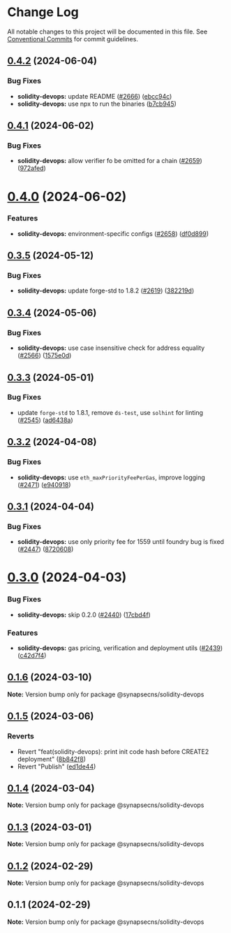 # Change Log

All notable changes to this project will be documented in this file.
See [Conventional Commits](https://conventionalcommits.org) for commit guidelines.

## [0.4.2](https://github.com/synapsecns/sanguine/compare/@synapsecns/solidity-devops@0.4.1...@synapsecns/solidity-devops@0.4.2) (2024-06-04)


### Bug Fixes

* **solidity-devops:** update README ([#2666](https://github.com/synapsecns/sanguine/issues/2666)) ([ebcc94c](https://github.com/synapsecns/sanguine/commit/ebcc94c6d98a0ac302c9e41f0247c95d6fe93a37))
* **solidity-devops:** use npx to run the binaries ([b7cb945](https://github.com/synapsecns/sanguine/commit/b7cb945b793b88789d4220a75b15dcc311afa104))





## [0.4.1](https://github.com/synapsecns/sanguine/compare/@synapsecns/solidity-devops@0.4.0...@synapsecns/solidity-devops@0.4.1) (2024-06-02)


### Bug Fixes

* **solidity-devops:** allow verifier fo be omitted for a chain ([#2659](https://github.com/synapsecns/sanguine/issues/2659)) ([972afed](https://github.com/synapsecns/sanguine/commit/972afeda19e45ae54f868f45f95eb058ea30482c))





# [0.4.0](https://github.com/synapsecns/sanguine/compare/@synapsecns/solidity-devops@0.3.5...@synapsecns/solidity-devops@0.4.0) (2024-06-02)


### Features

* **solidity-devops:** environment-specific configs ([#2658](https://github.com/synapsecns/sanguine/issues/2658)) ([df0d899](https://github.com/synapsecns/sanguine/commit/df0d899cf02d8741443c1910d94d8bb4adb8f12c))





## [0.3.5](https://github.com/synapsecns/sanguine/compare/@synapsecns/solidity-devops@0.3.4...@synapsecns/solidity-devops@0.3.5) (2024-05-12)


### Bug Fixes

* **solidity-devops:** update forge-std to 1.8.2 ([#2619](https://github.com/synapsecns/sanguine/issues/2619)) ([382219d](https://github.com/synapsecns/sanguine/commit/382219d450376650a7787d6daa15c171b0610f19))





## [0.3.4](https://github.com/synapsecns/sanguine/compare/@synapsecns/solidity-devops@0.3.3...@synapsecns/solidity-devops@0.3.4) (2024-05-06)


### Bug Fixes

* **solidity-devops:** use case insensitive check for address equality ([#2566](https://github.com/synapsecns/sanguine/issues/2566)) ([1575e0d](https://github.com/synapsecns/sanguine/commit/1575e0de4654b9ca69456de8135dec87cd589289))





## [0.3.3](https://github.com/synapsecns/sanguine/compare/@synapsecns/solidity-devops@0.3.2...@synapsecns/solidity-devops@0.3.3) (2024-05-01)


### Bug Fixes

* update `forge-std` to 1.8.1, remove `ds-test`, use `solhint` for linting ([#2545](https://github.com/synapsecns/sanguine/issues/2545)) ([ad6438a](https://github.com/synapsecns/sanguine/commit/ad6438ad1f7c24915122d3524fa3dd9f3b9a0b2a))





## [0.3.2](https://github.com/synapsecns/sanguine/compare/@synapsecns/solidity-devops@0.3.1...@synapsecns/solidity-devops@0.3.2) (2024-04-08)


### Bug Fixes

* **solidity-devops:** use `eth_maxPriorityFeePerGas`, improve logging ([#2471](https://github.com/synapsecns/sanguine/issues/2471)) ([e940918](https://github.com/synapsecns/sanguine/commit/e9409181f99cd000dea927420fe43c189b8bb2b1))





## [0.3.1](https://github.com/synapsecns/sanguine/compare/@synapsecns/solidity-devops@0.3.0...@synapsecns/solidity-devops@0.3.1) (2024-04-04)


### Bug Fixes

* **solidity-devops:** use only priority fee for 1559 until foundry bug is fixed ([#2447](https://github.com/synapsecns/sanguine/issues/2447)) ([8720608](https://github.com/synapsecns/sanguine/commit/8720608dcb216042fc10d80b95b9e55eaed29c4e))





# [0.3.0](https://github.com/synapsecns/sanguine/compare/@synapsecns/solidity-devops@0.1.6...@synapsecns/solidity-devops@0.3.0) (2024-04-03)


### Bug Fixes

* **solidity-devops:** skip 0.2.0 ([#2440](https://github.com/synapsecns/sanguine/issues/2440)) ([17cbd4f](https://github.com/synapsecns/sanguine/commit/17cbd4f820da545619b367a11747a0e1458ebda3))


### Features

* **solidity-devops:** gas pricing, verification and deployment utils ([#2439](https://github.com/synapsecns/sanguine/issues/2439)) ([c42d7f4](https://github.com/synapsecns/sanguine/commit/c42d7f4db96ee453b9f19ca421564d16f07dd3fb))





## [0.1.6](https://github.com/synapsecns/sanguine/compare/@synapsecns/solidity-devops@0.1.5...@synapsecns/solidity-devops@0.1.6) (2024-03-10)

**Note:** Version bump only for package @synapsecns/solidity-devops





## [0.1.5](https://github.com/synapsecns/sanguine/compare/@synapsecns/solidity-devops@0.2.0...@synapsecns/solidity-devops@0.1.5) (2024-03-06)


### Reverts

* Revert "feat(solidity-devops): print init code hash before CREATE2 deployment" ([8b842f8](https://github.com/synapsecns/sanguine/commit/8b842f8fbdc036d647a9fc4eb668b01d9d03aa6b))
* Revert "Publish" ([ed1de44](https://github.com/synapsecns/sanguine/commit/ed1de4437ae4426c929b514b06116ea624311465))





## [0.1.4](https://github.com/synapsecns/sanguine/compare/@synapsecns/solidity-devops@0.1.3...@synapsecns/solidity-devops@0.1.4) (2024-03-04)

**Note:** Version bump only for package @synapsecns/solidity-devops





## [0.1.3](https://github.com/synapsecns/sanguine/compare/@synapsecns/solidity-devops@0.1.2...@synapsecns/solidity-devops@0.1.3) (2024-03-01)

**Note:** Version bump only for package @synapsecns/solidity-devops





## [0.1.2](https://github.com/synapsecns/sanguine/compare/@synapsecns/solidity-devops@0.1.1...@synapsecns/solidity-devops@0.1.2) (2024-02-29)

**Note:** Version bump only for package @synapsecns/solidity-devops





## 0.1.1 (2024-02-29)

**Note:** Version bump only for package @synapsecns/solidity-devops
